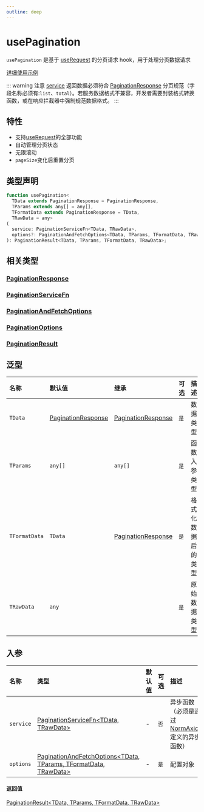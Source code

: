 ```yaml
---
outline: deep
---
```


# usePagination

`usePagination` 是基于 [useRequest](../use-request/home.md) 的分页请求 hook，用于处理分页数据请求

[详细使用示例](/document/norm-axios/home.md)

::: warning 注意
[service](./pagination-service-fn) 返回数据必须符合 [PaginationResponse](./pagination-response) 分页规范（字段名称必须有:`list`、`total`）。若服务数据格式不兼容，开发者需要封装格式转换函数，或在响应拦截器中强制规范数据格式。
:::

## 特性

* 支持[useRequest](../use-request/home.md)的全部功能
* 自动管理分页状态
* 无限滚动
* `pageSize`变化后重置分页

## 类型声明

```typescript
function usePagination<
  TData extends PaginationResponse = PaginationResponse,
  TParams extends any[] = any[],
  TFormatData extends PaginationResponse = TData,
  TRawData = any>
(
  service: PaginationServiceFn<TData, TRawData>,
  options?: PaginationAndFetchOptions<TData, TParams, TFormatData, TRawData>,
): PaginationResult<TData, TParams, TFormatData, TRawData>;
```

## 相关类型

### [PaginationResponse](./pagination-response)

### [PaginationServiceFn](./pagination-service-fn)

### [PaginationAndFetchOptions](./pagination-and-fetch-options)

### [PaginationOptions](./pagination-options)

### [PaginationResult](./pagination-result)

## 泛型

| 名称            | 默认值                                         | 继承                                          | 可选  | 描述        |
|:--------------|:--------------------------------------------|:--------------------------------------------|:----|-----------|
| `TData`       | [PaginationResponse](./pagination-response) | [PaginationResponse](./pagination-response) | `是` | 数据类型      |
| `TParams`     | `any[]`                                     | `any[]`                                     | `是` | 函数入参类型    |
| `TFormatData` | `TData`                                     | [PaginationResponse](./pagination-response) | `是` | 格式化数据后的类型 |
| `TRawData`    | `any`                                       |                                             | `是` | 原始数据类型    |

## 入参

| 名称        | 类型                                                                                   | 默认值 | 可选  | 描述                         |
|:----------|:-------------------------------------------------------------------------------------|:----|-----|:---------------------------|
| `service` | [PaginationServiceFn\<TData, TRawData>](./pagination-service-fn)                     | -   | `否` | 异步函数（必须是通过[NormAxios](../../norm-axios/home.md)定义的异步函数） |
| `options` | [PaginationAndFetchOptions\<TData, TParams, TFormatData, TRawData>](./pagination-and-fetch-options) | -   | `是` | 配置对象                       |

#### 返回值

[PaginationResult<TData, TParams, TFormatData, TRawData>](./pagination-result.md)
